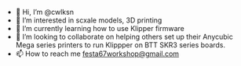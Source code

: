 - 👋 Hi, I’m @cwlksn
- 👀 I’m interested in scxale models, 3D printing
- 🌱 I’m currently learning how to use Klipper firmware
- 💞️ I’m looking to collaborate on helping others set up their Anycubic Mega series printers to run Klippper on BTT SKR3 series boards.
- 📫 How to reach me festa67workshop@gmail.com

<!---
cwlksn/cwlksn is a ✨ special ✨ repository because its `README.md` (this file) appears on your GitHub profile.
You can click the Preview link to take a look at your changes.
--->
